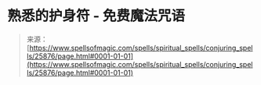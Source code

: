 <!--yml

category: 未分类

date: 2024-06-12 19:13:07

-->

# 熟悉的护身符 - 免费魔法咒语

> 来源：[https://www.spellsofmagic.com/spells/spiritual_spells/conjuring_spells/25876/page.html#0001-01-01](https://www.spellsofmagic.com/spells/spiritual_spells/conjuring_spells/25876/page.html#0001-01-01)
